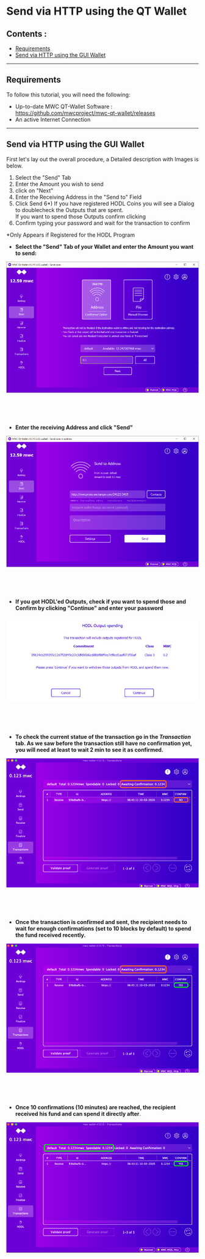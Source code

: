 # Send via HTTP using the QT Wallet

## Contents : 
  * [Requirements](#requirements)
  * [Send via HTTP using the GUI Wallet](#Send-via-HTTP-using-the-GUI-Wallet)
  
------
  
## Requirements
To follow this tutorial, you will need the following:

- Up-to-date MWC QT-Wallet Software : https://github.com/mwcproject/mwc-qt-wallet/releases
- An active Internet Connection

------

## Send via HTTP using the GUI Wallet

 
 First let's lay out the overall procedure, a Detailed description with Images is below.
 
 1) Select the "Send" Tab
 2) Enter the Amount you wish to send
 3) click on "Next"
 4) Enter the Receiving Address in the "Send to" Field
 5) Click Send 
 6*) If you have registered HODL Coins you will see a Dialog to doublecheck the Outputs that are spent.   <br /> 
 If you want to spend those Outputs confirm clicking 
 7) Confirm typing your password and wait for the transaction to confirm
 
 *Only Appears if Registered for the HODL Program 
 
  - **Select the "Send" Tab of your Wallet and enter the Amount you want to send:**
  
  ![selectsend](/static/img/selectsend.png "Select Send")  
  
  <br />
  <br /> 
  <br /> 
  
  - **Enter the receiving Address and click "Send"**
  
   ![sendtransaction](/static/img/sendtransaction.png "sendtransaction")  
   
   <br />
   <br /> 
   <br /> 
   
  - **If you got HODL'ed Outputs, check if you want to spend those and Confirm by clicking "Continue" and enter your password**
  
   ![hodldialog](/static/img/hodldialog.png "HODL Dialog")  
  
  <br />
  <br /> 
  <br /> 
  

- **To check the current statue of the transaction go in the _Transaction_ tab. As we saw before the transaction still have no confirmation yet, you will need at least to wait 2 min to see it as confirmed.**

![unconfirmed](/static/img/gui10.png "Unconfirmed")

  <br />
  <br /> 
  <br />


- **Once the transaction is confirmed and sent, the recipient needs to wait for enough confirmations (set to 10 blocks by default) to spend the fund received recently.**   

![confirmed](/static/img/gui11.png "awaiting confirmations")

  <br />
  <br /> 
  <br />


- **Once 10 confirmations (10 minutes) are reached, the recipient received his fund and can spend it directly after**.   

![+10confirmation](/static/img/gui12.png "+10 confirmations")



